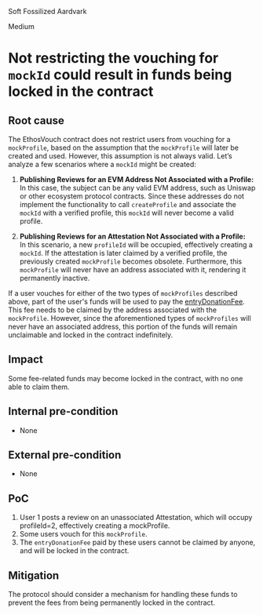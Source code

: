 Soft Fossilized Aardvark

Medium

# Not restricting the vouching for `mockId` could result in funds being locked in the contract

## Root cause
The EthosVouch contract does not restrict users from vouching for a `mockProfile`, based on the assumption that the `mockProfile` will later be created and used. However, this assumption is not always valid. Let’s analyze a few scenarios where a `mockId` might be created:

1. **Publishing Reviews for an EVM Address Not Associated with a Profile:**  
   In this case, the subject can be any valid EVM address, such as Uniswap or other ecosystem protocol contracts. Since these addresses do not implement the functionality to call `createProfile` and associate the `mockId` with a verified profile, this `mockId` will never become a valid profile.

2. **Publishing Reviews for an Attestation Not Associated with a Profile:**  
   In this scenario, a new `profileId` will be occupied, effectively creating a `mockId`. If the attestation is later claimed by a verified profile, the previously created `mockProfile` becomes obsolete. Furthermore, this `mockProfile` will never have an address associated with it, rendering it permanently inactive.

If a user vouches for either of the two types of `mockProfiles` described above, part of the user's funds will be used to pay the [entryDonationFee](https://github.com/sherlock-audit/2024-11-ethos-network-ii/blob/57c02df7c56f0b18c681a89ebccc28c86c72d8d8/ethos/packages/contracts/contracts/EthosVouch.sol#L944-L946). This fee needs to be claimed by the address associated with the `mockProfile`. However, since the aforementioned types of `mockProfiles` will never have an associated address, this portion of the funds will remain unclaimable and locked in the contract indefinitely.

## Impact
Some fee-related funds may become locked in the contract, with no one able to claim them.
## Internal pre-condition
- None
## External pre-condition
- None

## PoC
1. User 1 posts a review on an unassociated Attestation, which will occupy profileId=2, effectively creating a mockProfile.
2. Some users vouch for this `mockProfile`.  
3. The `entryDonationFee` paid by these users cannot be claimed by anyone, and will be locked in the contract.

## Mitigation

The protocol should consider a mechanism for handling these funds to prevent the fees from being permanently locked in the contract.